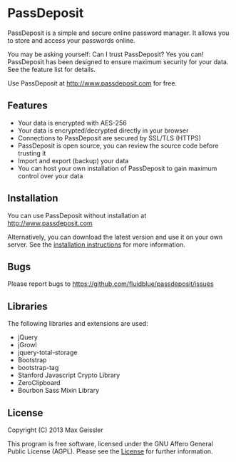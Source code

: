 # PassDeposit

PassDeposit is a simple and secure online password manager.
It allows you to store and access your passwords online.

You may be asking yourself: Can I trust PassDeposit? Yes you can!
PassDeposit has been designed to ensure maximum security for your data.
See the feature list for details.

Use PassDeposit at <http://www.passdeposit.com> for free.


## Features

* Your data is encrypted with AES-256
* Your data is encrypted/decrypted directly in your browser
* Connections to PassDeposit are secured by SSL/TLS (HTTPS)
* PassDeposit is open source, you can review the source code before trusting it
* Import and export (backup) your data
* You can host your own installation of PassDeposit to gain maximum control over your data


## Installation

You can use PassDeposit without installation at <http://www.passdeposit.com>

Alternatively, you can download the latest version and use it on your own server.
See the [installation instructions](INSTALL.md#passdeposit-installation) for more information.


## Bugs

Please report bugs to <https://github.com/fluidblue/passdeposit/issues>


## Libraries

The following libraries and extensions are used:

* jQuery
* jGrowl
* jquery-total-storage
* Bootstrap
* bootstrap-tag
* Stanford Javascript Crypto Library
* ZeroClipboard
* Bourbon Sass Mixin Library


## License

Copyright (C) 2013 Max Geissler

This program is free software, licensed under the GNU Affero General Public License (AGPL).
Please see the [License](LICENSE.md) for further information.
